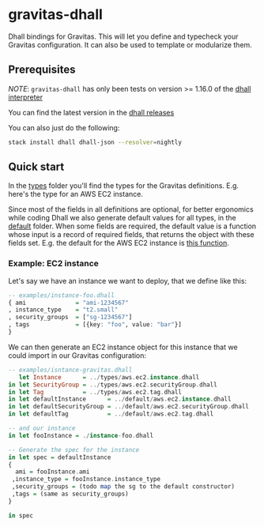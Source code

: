 # gravitas-dhall

Dhall bindings for Gravitas. This will let you define and typecheck your Gravitas configuration. It can also be used to template or modularize them.

## Prerequisites

*NOTE*: `gravitas-dhall` has only been tests on version >= 1.16.0 of the [dhall interpreter](https://github.com/dhall-lang/dhall-haskell)

You can find the latest version in the [dhall releases](https://github.com/dhall-lang/dhall-json/releases)

You can also just do the following:
```bash
stack install dhall dhall-json --resolver=nightly
```

## Quick start

In the [types](types) folder you'll find the types for the Gravitas definitions. E.g. here's the type for an AWS EC2 instance.

Since most of the fields in all definitions are optional, for better ergonomics while coding Dhall we also generate default values for all types, in the [default](default) folder. When some fields are required, the default value is a function whose input is a record of required fields, that returns the object with these fields set. E.g. the default for the AWS EC2 instance is [this function](default/aws.ec2.instance.dhall).

### Example: EC2 instance

Let's say we have an instance we want to deploy, that we define like this:

```haskell
-- examples/instance-foo.dhall
{ ami              = "ami-1234567"
, instance_type    = "t2.small"
, security_groups  = ["sg-1234567"]
, tags             = [{key: "foo", value: "bar"}]
}
```

We can then generate an EC2 instance object for this instance that we could import in our Gravitas configuration:

```haskell
-- examples/isntance-gravitas.dhall
   let Instance      = ../types/aws.ec2.instance.dhall
in let SecurityGroup = ../types/aws.ec2.securityGroup.dhall
in let Tag           = ../types/aws.ec2.tag.dhall
in let defaultInstance      = ../default/aws.ec2.instance.dhall
in let defaultSecurityGroup = ../default/aws.ec2.securityGroup.dhall
in let defaultTag           = ../default/aws.ec2.tag.dhall

-- and our instance
in let fooInstance = ./instance-foo.dhall

-- Generate the spec for the instance
in let spec = defaultInstance
{
  ami = fooInstance.ami
 ,instance_type = fooInstance.instance_type
 ,security_groups = (todo map the sg to the default constructor)
 ,tags = (same as security_groups)
}

in spec
```